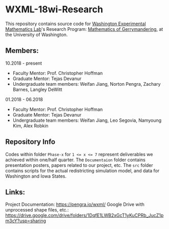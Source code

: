 # WXML-18wi-Research

This repository contains source code for <a href="http://wxml.math.washington.edu/">Washington Experimental Mathematics Lab</a>'s Research Program: <u>Mathematics of Gerrymandering</u>, at the University of Washington.<br />

## Members:

10.2018 - present<br />
* Faculty Mentor: Prof. Christopher Hoffman
* Graduate Mentor: Tejas Devanur
* Undergraduate team members: Weifan Jiang, Norton Pengra, Zachary Barnes, Langley DeWitt

01.2018 - 06.2018<br />
* Faculty Mentor: Prof. Christopher Hoffman
* Graduate Mentor: Tejas Devanur
* Undergraduate team members: Weifan Jiang, Leo Segovia, Namyoung Kim, Alex Robkin

## Repository Info

Codes within folder `Phase-x` for `1 <= x <= 7` represent deliverables we achieved within one/half quarter. The `Documentaion` folder contains presentation posters, papers related to our project, etc. The `src` folder contains scripts for the actual redistricting simulation model, and data for Washington and Iowa States.

## Links:
Project Documentation: https://pengra.io/wxml/
Google Drive with unprocessed shape files, etc.: https://drive.google.com/drive/folders/1DqfE1LWB2xGcT1yKuCPRb_JucZ1pm3cY?usp=sharing

